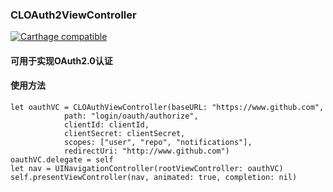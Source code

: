 ###  CLOAuth2ViewController
[![Carthage compatible](https://img.shields.io/badge/Carthage-compatible-4BC51D.svg?style=flat)](https://github.com/Carthage/Carthage)

####  可用于实现OAuth2.0认证

####  使用方法
~~~
let oauthVC = CLOAuthViewController(baseURL: "https://www.github.com",
            path: "login/oauth/authorize",
            clientId: clientId,
            clientSecret: clientSecret,
            scopes: ["user", "repo", "notifications"],
            redirectUri: "http://www.github.com")
oauthVC.delegate = self
let nav = UINavigationController(rootViewController: oauthVC)
self.presentViewController(nav, animated: true, completion: nil)


        
~~~
